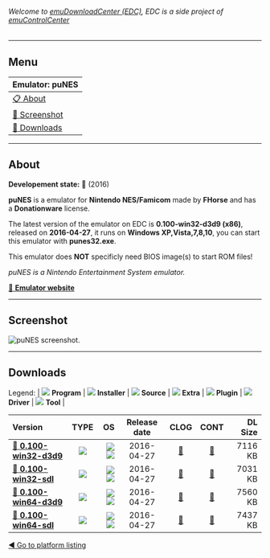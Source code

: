 ###### Welcome to [emuDownloadCenter (EDC)](https://github.com/PhoenixInteractiveNL/emuDownloadCenter/wiki/), EDC is a side project of [emuControlCenter](https://github.com/PhoenixInteractiveNL/emuControlCenter/wiki/)
***
## Menu
| **Emulator: puNES** |
|:---------|
| [:clipboard: About](#about) |
| [:sunrise: Screenshot](#screenshot) |
| [:floppy_disk: Downloads](#downloads) |
***
## About
**Developement state:** :large_blue_circle: (2016)

**puNES** is a emulator for **Nintendo NES/Famicom** made by **FHorse** and has a **Donationware** license.

The latest version of the emulator on EDC is **0.100-win32-d3d9 (x86)**, released on **2016-04-27**, it runs on **Windows XP,Vista,7,8,10**, you can start this emulator with **punes32.exe**.

This emulator does **NOT** specificly need BIOS image(s) to start ROM files!

_puNES is a Nintendo Entertainment System emulator._

[:link: **Emulator website**](http://forums.nesdev.com/viewtopic.php?f=3&t=6928)
***
## Screenshot
![](https://raw.githubusercontent.com/PhoenixInteractiveNL/emuDownloadCenter/master/hooks/punes/emulator_screen_01.jpg "puNES screenshot.")
***
## Downloads
Legend: | 
![](https://raw.githubusercontent.com/wiki/PhoenixInteractiveNL/emuDownloadCenter/images_misc/icon_program_24.png) **Program** | 
![](https://raw.githubusercontent.com/wiki/PhoenixInteractiveNL/emuDownloadCenter/images_misc/icon_installer_24.png) **Installer** | 
![](https://raw.githubusercontent.com/wiki/PhoenixInteractiveNL/emuDownloadCenter/images_misc/icon_source_code_24.png) **Source** | 
![](https://raw.githubusercontent.com/wiki/PhoenixInteractiveNL/emuDownloadCenter/images_misc/icon_extra_24.png) **Extra** | 
![](https://raw.githubusercontent.com/wiki/PhoenixInteractiveNL/emuDownloadCenter/images_misc/icon_plugin_24.png) **Plugin** | 
![](https://raw.githubusercontent.com/wiki/PhoenixInteractiveNL/emuDownloadCenter/images_misc/icon_driver_24.png) **Driver** | 
![](https://raw.githubusercontent.com/wiki/PhoenixInteractiveNL/emuDownloadCenter/images_misc/icon_tool_24.png) **Tool** | 
 
| Version | TYPE | OS | Release date | CLOG | CONT | DL Size |
|:--------|:----:|---:|:------------:|:----:|:----:|--------:|
| [:floppy_disk: **0.100-win32-d3d9**](https://github.com/PhoenixInteractiveNL/edc-repo0004/raw/master/punes/0.100-win32-d3d9.7z) | ![](https://raw.githubusercontent.com/wiki/PhoenixInteractiveNL/emuDownloadCenter/images_misc/icon_program_24.png) | ![](https://raw.githubusercontent.com/wiki/PhoenixInteractiveNL/emuDownloadCenter/images_misc/logo_windows_24.png)![](https://raw.githubusercontent.com/wiki/PhoenixInteractiveNL/emuDownloadCenter/images_misc/icon_32-bit_24.png) | 2016-04-27 | [:page_facing_up:](https://github.com/PhoenixInteractiveNL/edc-repo0004/blob/master/punes/0.100-win32-d3d9_changelog.txt) | [:mag_right:](https://github.com/PhoenixInteractiveNL/edc-repo0004/blob/master/punes/0.100-win32-d3d9_contents.txt) | 7116 KB |
| [:floppy_disk: **0.100-win32-sdl**](https://github.com/PhoenixInteractiveNL/edc-repo0004/raw/master/punes/0.100-win32-sdl.7z) | ![](https://raw.githubusercontent.com/wiki/PhoenixInteractiveNL/emuDownloadCenter/images_misc/icon_program_24.png) | ![](https://raw.githubusercontent.com/wiki/PhoenixInteractiveNL/emuDownloadCenter/images_misc/logo_windows_24.png)![](https://raw.githubusercontent.com/wiki/PhoenixInteractiveNL/emuDownloadCenter/images_misc/icon_32-bit_24.png) | 2016-04-27 | [:page_facing_up:](https://github.com/PhoenixInteractiveNL/edc-repo0004/blob/master/punes/0.100-win32-sdl_changelog.txt) | [:mag_right:](https://github.com/PhoenixInteractiveNL/edc-repo0004/blob/master/punes/0.100-win32-sdl_contents.txt) | 7031 KB |
| [:floppy_disk: **0.100-win64-d3d9**](https://github.com/PhoenixInteractiveNL/edc-repo0004/raw/master/punes/0.100-win64-d3d9.7z) | ![](https://raw.githubusercontent.com/wiki/PhoenixInteractiveNL/emuDownloadCenter/images_misc/icon_program_24.png) | ![](https://raw.githubusercontent.com/wiki/PhoenixInteractiveNL/emuDownloadCenter/images_misc/logo_windows_24.png)![](https://raw.githubusercontent.com/wiki/PhoenixInteractiveNL/emuDownloadCenter/images_misc/icon_64-bit_24.png) | 2016-04-27 | [:page_facing_up:](https://github.com/PhoenixInteractiveNL/edc-repo0004/blob/master/punes/0.100-win64-d3d9_changelog.txt) | [:mag_right:](https://github.com/PhoenixInteractiveNL/edc-repo0004/blob/master/punes/0.100-win64-d3d9_contents.txt) | 7560 KB |
| [:floppy_disk: **0.100-win64-sdl**](https://github.com/PhoenixInteractiveNL/edc-repo0004/raw/master/punes/0.100-win64-sdl.7z) | ![](https://raw.githubusercontent.com/wiki/PhoenixInteractiveNL/emuDownloadCenter/images_misc/icon_program_24.png) | ![](https://raw.githubusercontent.com/wiki/PhoenixInteractiveNL/emuDownloadCenter/images_misc/logo_windows_24.png)![](https://raw.githubusercontent.com/wiki/PhoenixInteractiveNL/emuDownloadCenter/images_misc/icon_64-bit_24.png) | 2016-04-27 | [:page_facing_up:](https://github.com/PhoenixInteractiveNL/edc-repo0004/blob/master/punes/0.100-win64-sdl_changelog.txt) | [:mag_right:](https://github.com/PhoenixInteractiveNL/edc-repo0004/blob/master/punes/0.100-win64-sdl_contents.txt) | 7437 KB |

[:arrow_backward: Go to platform listing](https://github.com/PhoenixInteractiveNL/emuDownloadCenter/wiki/EDC-Platform-List)
